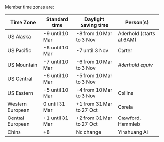 Member time zones are:

Time Zone        |  Standard time    | Daylight Saving time     | Person(s)  
---------------- | ----------------- | ------------------------ | -------------
US Alaska        | -9 until 10 Mar   | -8 from 10 Mar to 3 Nov  | Aderhold (starts at 6AM)
US Pacific       | -8 until 10 Mar   | -7 until 3 Nov           | Carter
US Mountain      | -7 until 10 Mar   | -6 from 10 Mar to 3 Nov  | *Aderhold equiv*
US Central       | -6 until 10 Mar   | -5 from 10 Mar to 3 Nov  | 
US Eastern       | -5 until 10 Mar   | -4 from 10 Mar to 3 Nov  | Collins
Western European |  0 until 31 Mar   | +1 from 31 Mar to 27 Oct | Corela
Central European | +1 until 31 Mar   | +2 from 31 Mar to 27 Oct | Crawford, Hemmleb
China            | +8                | No change                | Yinshuang Ai     
